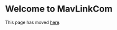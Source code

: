 # Welcome to MavLinkCom

This page has moved [here](https://github.com/microsoft/AirSim/blob/main/docs/mavlinkcom.md).